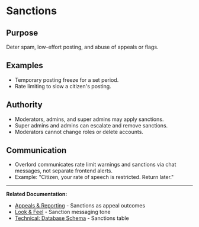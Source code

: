 # Sanctions

## Purpose

Deter spam, low-effort posting, and abuse of appeals or flags.

## Examples

- Temporary posting freeze for a set period.
- Rate limiting to slow a citizen's posting.

## Authority

- Moderators, admins, and super admins may apply sanctions.
- Super admins and admins can escalate and remove sanctions.
- Moderators cannot change roles or delete accounts.

## Communication

- Overlord communicates rate limit warnings and sanctions via chat messages, not separate frontend alerts.
- Example: "Citizen, your rate of speech is restricted. Return later."

---

**Related Documentation:**
- [Appeals & Reporting](./12-appeals-reporting.md) - Sanctions as appeal outcomes
- [Look & Feel](./03-look-feel.md) - Sanction messaging tone
- [Technical: Database Schema](../technical-design/05-database-schema.md) - Sanctions table
